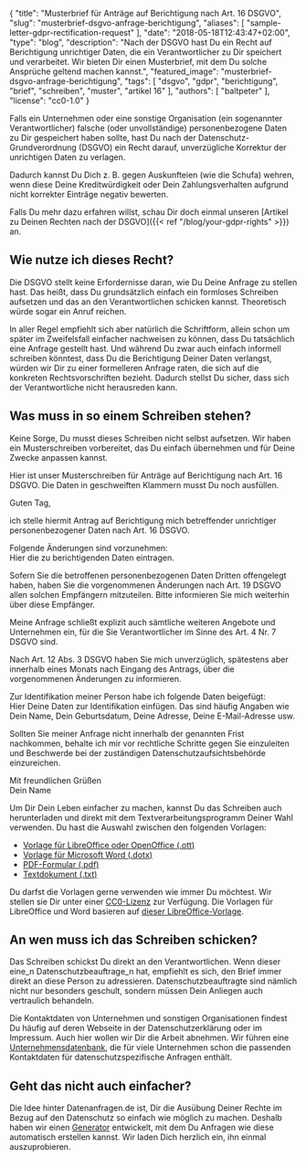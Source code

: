{
    "title": "Musterbrief für Anträge auf Berichtigung nach Art. 16 DSGVO",
    "slug": "musterbrief-dsgvo-anfrage-berichtigung",
    "aliases": [ "sample-letter-gdpr-rectification-request" ],
    "date": "2018-05-18T12:43:47+02:00",
	"type": "blog",
	"description": "Nach der DSGVO hast Du ein Recht auf Berichtigung unrichtiger Daten, die ein Verantwortlicher zu Dir speichert und verarbeitet. Wir bieten Dir einen Musterbrief, mit dem Du solche Ansprüche geltend machen kannst.",
	"featured_image": "musterbrief-dsgvo-anfrage-berichtigung",
    "tags": [ "dsgvo", "gdpr", "berichtigung", "brief", "schreiben", "muster", "artikel 16" ],
    "authors": [ "baltpeter" ],
    "license": "cc0-1.0"
}

Falls ein Unternehmen oder eine sonstige Organisation (ein sogenannter Verantwortlicher) falsche (oder unvollständige) personenbezogene Daten zu Dir gespeichert haben sollte, hast Du nach der Datenschutz-Grundverordnung (DSGVO) ein Recht darauf, unverzügliche Korrektur der unrichtigen Daten zu verlagen.

Dadurch kannst Du Dich z.&nbsp;B. gegen Auskunfteien (wie die Schufa) wehren, wenn diese Deine Kreditwürdigkeit oder Dein Zahlungsverhalten aufgrund nicht korrekter Einträge negativ bewerten.

Falls Du mehr dazu erfahren willst, schau Dir doch einmal unseren [Artikel zu Deinen Rechten nach der DSGVO]({{< ref "/blog/your-gdpr-rights" >}}) an.

## Wie nutze ich dieses Recht?

Die DSGVO stellt keine Erfordernisse daran, wie Du Deine Anfrage zu stellen hast. Das heißt, dass Du grundsätzlich einfach ein formloses Schreiben aufsetzen und das an den Verantwortlichen schicken kannst. Theoretisch würde sogar ein Anruf reichen.

In aller Regel empfiehlt sich aber natürlich die Schriftform, allein schon um später im Zweifelsfall einfacher nachweisen zu können, dass Du tatsächlich eine Anfrage gestellt hast. Und während Du zwar auch einfach informell schreiben könntest, dass Du die Berichtigung Deiner Daten verlangst, würden wir Dir zu einer formelleren Anfrage raten, die sich auf die konkreten Rechtsvorschriften bezieht. Dadurch stellst Du sicher, dass sich der Verantwortliche nicht herausreden kann.

## Was muss in so einem Schreiben stehen?

Keine Sorge, Du musst dieses Schreiben nicht selbst aufsetzen. Wir haben ein Musterschreiben vorbereitet, das Du einfach übernehmen und für Deine Zwecke anpassen kannst.

Hier ist unser Musterschreiben für Anträge auf Berichtigung nach Art. 16 DSGVO. Die Daten in <span class="blog-letter-fill-in">geschweiften Klammern</span> musst Du noch ausfüllen.

<div class="blog-letter">
<p>Guten Tag,</p>

<p>ich stelle hiermit Antrag auf Berichtigung mich betreffender unrichtiger personenbezogener Daten nach Art. 16 DSGVO.</p>

<p>Folgende Änderungen sind vorzunehmen:<br>
<span class="blog-letter-fill-in">Hier die zu berichtigenden Daten eintragen.</span></p>

<p>Sofern Sie die betroffenen personenbezogenen Daten Dritten offengelegt haben, haben Sie die vorgenommenen Änderungen nach Art. 19 DSGVO allen solchen Empfängern mitzuteilen. Bitte informieren Sie mich weiterhin über diese Empfänger.</p>

<p>Meine Anfrage schließt explizit auch sämtliche weiteren Angebote und Unternehmen ein, für die Sie Verantwortlicher im Sinne des Art. 4 Nr. 7 DSGVO sind.</p>

<p>Nach Art. 12 Abs. 3 DSGVO haben Sie mich unverzüglich, spätestens aber innerhalb eines Monats nach Eingang des Antrags, über die vorgenommenen Änderungen zu informieren.</p>

<p>Zur Identifikation meiner Person habe ich folgende Daten beigefügt:<br>
<span class="blog-letter-fill-in">Hier Deine Daten zur Identifikation einfügen. Das sind häufig Angaben wie Dein Name, Dein Geburtsdatum, Deine Adresse, Deine E-Mail-Adresse usw.</span></p>

<p>Sollten Sie meiner Anfrage nicht innerhalb der genannten Frist nachkommen, behalte ich mir vor rechtliche Schritte gegen Sie einzuleiten und Beschwerde bei der zuständigen Datenschutzaufsichtsbehörde einzureichen.</p>

<p>Mit freundlichen Grüßen<br>
<span class="blog-letter-fill-in">Dein Name</span></p>
</div>

Um Dir Dein Leben einfacher zu machen, kannst Du das Schreiben auch herunterladen und direkt mit dem Textverarbeitungsprogramm Deiner Wahl verwenden. Du hast die Auswahl zwischen den folgenden Vorlagen:<!-- TODO: Host these ourselves and give them some nice buttons. -->

* [Vorlage für LibreOffice oder OpenOffice (.ott)](/downloads/musterschreiben-dsgvo-berichtigung-datenanfragen.de.ott)
* [Vorlage für Microsoft Word (.dotx)](/downloads/musterschreiben-dsgvo-berichtigung-datenanfragen.de.dotx)
* [PDF-Formular (.pdf)](/downloads/musterschreiben-dsgvo-berichtigung-datenanfragen.de.pdf)
* [Textdokument (.txt)](/downloads/musterschreiben-dsgvo-berichtigung-datenanfragen.de.txt)

Du darfst die Vorlagen gerne verwenden wie immer Du möchtest. Wir stellen sie Dir unter einer [CC0-Lizenz](https://creativecommons.org/publicdomain/zero/1.0/) zur Verfügung. Die Vorlagen für LibreOffice und Word basieren auf [dieser LibreOffice-Vorlage](https://extensions.libreoffice.org/templates/geschaeftsbrief-din-5008-2011-b-a4-ib).

## An wen muss ich das Schreiben schicken?

Das Schreiben schickst Du direkt an den Verantwortlichen. Wenn dieser eine_n Datenschutzbeauftrage_n hat, empfiehlt es sich, den Brief immer direkt an diese Person zu adressieren. Datenschutzbeauftragte sind nämlich nicht nur besonders geschult, sondern müssen Dein Anliegen auch vertraulich behandeln.

Die Kontaktdaten von Unternehmen und sonstigen Organisationen findest Du häufig auf deren Webseite in der Datenschutzerklärung oder im Impressum. Auch hier wollen wir Dir die Arbeit abnehmen. Wir führen eine [Unternehmensdatenbank](/company), die für viele Unternehmen schon die passenden Kontaktdaten für datenschutzspezifische Anfragen enthält.

## Geht das nicht auch einfacher?

Die Idee hinter Datenanfragen.de ist, Dir die Ausübung Deiner Rechte im Bezug auf den Datenschutz so einfach wie möglich zu machen. Deshalb haben wir einen [Generator](/generator) entwickelt, mit dem Du Anfragen wie diese automatisch erstellen kannst. Wir laden Dich herzlich ein, ihn einmal auszuprobieren.
